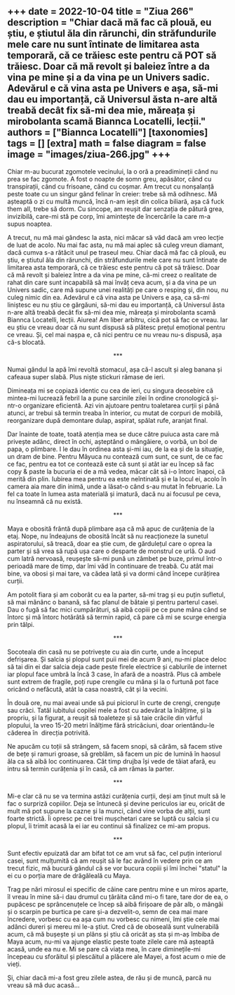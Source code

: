 
+++
date = 2022-10-04
title = "Ziua 266"
description = "Chiar dacă mă fac că plouă, eu știu, e știutul ăla din rărunchi, din străfundurile mele care nu sunt întinate de limitarea asta temporară, că ce trăiesc este pentru că POT să trăiesc. Doar că mă revolt și baleiez între a da vina pe mine și a da vina pe un Univers sadic. Adevărul e că vina asta pe Univers e așa, să-mi dau eu importanță, că Universul ăsta n-are altă treabă decât fix să-mi dea mie, măreața și mirobolanta scamă Biannca Locatelli, lecții."
authors = ["Biannca Locatelli"]
[taxonomies]
tags = []
[extra]
math = false
diagram = false
image = "images/ziua-266.jpg"
+++
---

Chiar m-au bucurat zgomotele vecinului, la o oră a preadimineții când nu prea se fac zgomote. A fost o noapte de somn greu, apăsător, când cu transpirații, când cu frisoane, când cu coșmar. Am trecut cu nonșalanță peste toate cu un singur gând felinar în creier: trebe să mă odihnesc. Mă așteaptă o zi cu multă muncă, încă n-am ieșit din colica biliară, așa că fuck them all, trebe să dorm. Cu sincope, am reușit dar senzația de pătură grea, invizibilă, care-mi stă pe corp, îmi amintește de încercările la care m-a supus noaptea.

A trecut, nu mă mai gândesc la asta, nici măcar să văd dacă am vreo lecție de luat de acolo. Nu mai fac asta, nu mă mai aplec să culeg vreun diamant, dacă cumva s-a rătăcit unul pe traseul meu. Chiar dacă mă fac că plouă, eu știu, e știutul ăla din rărunchi, din străfundurile mele care nu sunt întinate de limitarea asta temporară, că ce trăiesc este pentru că pot să trăiesc. Doar că mă revolt și baleiez între a da vina pe mine, că-mi creez o realitate de rahat din care sunt incapabilă să mai învăț ceva acum, și a da vina pe un Univers sadic, care mă supune unei realități pe care o resping și, din nou, nu culeg nimic din ea. Adevărul e că vina asta pe Univers e așa, ca să-mi liniștesc eu nu știu ce gărgăuni, să-mi dau eu importanță, că Universul ăsta n-are altă treabă decât fix să-mi dea mie, măreața și mirobolanta scamă Biannca Locatelli, lecții. Aiurea! Am liber arbitru, cică pot să fac ce vreau. Iar eu știu ce vreau doar că nu sunt dispusă să plătesc prețul emoțional pentru ce vreau. Și, cel mai nașpa e, că nici pentru ce nu vreau nu-s dispusă, așa că-s blocată.

<p style="text-align: center;">***</p>

Numai gândul la apă îmi revoltă stomacul, așa că-l ascult și aleg banana și cafeaua super slabă. Plus niște stickuri rămase de ieri.

Dimineața mi se copiază identic cu cea de ieri, cu singura deosebire că mintea-mi lucrează febril la a pune sarcinile zilei în ordine cronologică și-ntr-o organizare eficientă. Azi vin ajutoare pentru toaletarea curții și până atunci, ar trebui să termin treaba în interior, cu mutat de corpuri de mobilă, reorganizare după demontare dulap, aspirat, spălat rufe, aranjat final.

Dar înainte de toate, toată atenția mea se duce către puiuca asta care mă privește adânc, direct în ochi, așteptând o mângâiere, o vorbă, un bol de papa, o plimbare. I le dau în ordinea asta și-mi iau, de la ea și de la situație, un dram de bine. Pentru Măyuca nu contează cum sunt, ce sunt, de ce fac ce fac, pentru ea tot ce contează este că sunt și atât iar eu încep să fac copy & paste la bucuria ei de a mă vedea, măcar cât să i-o întorc înapoi, că merită din plin. Iubirea mea pentru ea este neîntinată și e la locul ei, acolo în camera aia mare din inimă, unde a lăsat-o când s-au mutat în februarie. La fel ca toate în lumea asta materială și imatură, dacă nu ai focusul pe ceva, nu înseamnă că nu există.

<p style="text-align: center;">***</p>

Maya e obosită frântă după plimbare așa că mă apuc de curățenia de la etaj. Nope, nu îndeajuns de obosită încât să nu reacționeze la sunetul aspiratorului, să treacă, doar ea știe cum, de gărdulețul care o oprea la parter și să vrea să rupă ușa care o desparte de monstrul ce urlă. O aud cum latră nervoasă, reușește să-mi pună un zâmbet pe buze, primul într-o perioadă mare de timp, dar îmi văd în continuare de treabă. Cu atât mai bine, va obosi și mai tare, va cădea lată și va dormi când începe curățirea curții.

Am potolit fiara și am coborât cu ea la parter, să-mi trag și eu puțin sufletul, să mai mănânc o banană, să fac planul de bătaie și pentru parterul casei. Dau o fugă să fac mici cumpărături, să aibă copiii pe ce pune mâna când se întorc și mă întorc hotărâtă să termin rapid, că pare că mi se scurge energia prin tălpi.

<p style="text-align: center;">***</p>

Socoteala din casă nu se potrivește cu aia din curte, unde a început defrișarea. Și salcia și plopul sunt puii mei de acum 9 ani, nu-mi place deloc să tai din ei dar salcia deja cade peste firele electrice și cablurile de internet iar plopul face umbră la încă 3 case, în afară de a noastră. Plus că ambele sunt extrem de fragile, poți rupe crengile cu mâna și la o furtună pot face oricând o nefăcută, atât la casa noastră, cât și la vecini.

În două ore, nu mai aveai unde să pui piciorul în curte de crengi, crenguțe sau crăci. Tatăl iubitului copilei mele a fost cu adevărat la înălțime, și la propriu, și la figurat, a reușit să toaleteze și să taie crăcile din vârful plopului, la vreo 15-20 metri înălțime fără stricăciuni, doar orientându-le căderea în  direcția potrivită.

Ne apucăm cu toții să strângem, să facem snopi, să cărăm, să facem stive de bețe și ramuri groase, să greblăm, să facem un pic de lumină în haosul ăla ca să aibă loc continuarea. Cât timp drujba își vede de tăiat afară, eu intru să termin curățenia și în casă, că am rămas la parter.

<p style="text-align: center;">***</p>

Mi-e clar că nu se va termina astăzi curățenia curții, deși am ținut mult să le fac o surpriză copiilor. Deja se întunecă și devine periculos iar eu, oricât de mult mă pot supune la cazne și la munci, când vine vorba de alții, sunt foarte strictă. Îi opresc pe cei trei mușchetari care se luptă cu salcia și cu plopul, îi trimit acasă la ei iar eu continui să finalizez ce mi-am propus.

<p style="text-align: center;">***</p>

Sunt efectiv epuizată dar am bifat tot ce am vrut să fac, cel puțin interiorul casei, sunt mulțumită că am reușit să le fac având în vedere prin ce am trecut fizic, mă bucură gândul că se vor bucura copiii și îmi închei "statul" la ei cu o porția mare de drăgăleală cu Maya.

Trag pe nări mirosul ei specific de câine care pentru mine e un miros aparte, îl vreau în mine să-i dau drumul cu țârâita când mi-o fi tare, tare dor de ea, o pupăcesc pe sprâncenuțele ce încep să aibă firișoare de păr alb, o mângâi și o scarpin pe burtica pe care și-a dezvelit-o, semn de cea mai mare încredere, vorbesc cu ea așa cum nu vorbesc cu nimeni, îmi știe cele mai adânci dureri și mereu mi le-a știut. Cred că de oboseală sunt vulnerabilă acum, că mă bușește și un plâns și știu că oricât aș sta și m-aș îmbiba de Maya acum, nu-mi va ajunge elastic peste toate zilele care mă așteaptă acasă, unde ea nu e. Mi se pare că viața mea, în care diminețile-mi începeau cu sforăitul și plescăitul a plăcere ale Mayei, a fost acum o mie de vieți.

Și, chiar dacă mi-a fost greu zilele astea, de rău și de muncă, parcă nu vreau să mă duc acasă…
